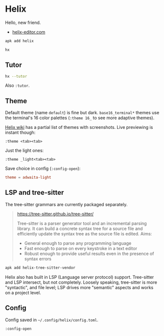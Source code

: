 # Helix

Hello, new friend.

* [helix-editor.com](https://helix-editor.com/)

```sh
apk add helix
```

```sh
hx
```

## Tutor

```sh
hx --tutor
```

Also `:tutor`.

## Theme

Default theme (name `default`) is fine but dark. `base16_terminal*` themes use
the terminal's 16 color palettes (`:theme 16_` to see more adaptive themes).

[Helix wiki](https://github.com/helix-editor/helix/wiki/Themes) has a partial
list of themes with screenshots. Live previewing is instant though:

```vim
:theme <tab><tab>
```

Just the light ones:

```vim
:theme _light<tab><tab>
```

Save choice in config (`:config-open`):

```toml
theme = adwaita-light
```

## LSP and tree-sitter

The tree-sitter grammars are currently packaged separately.

> https://tree-sitter.github.io/tree-sitter/
>
> Tree-sitter is a parser generator tool and an incremental parsing library. It
> can build a concrete syntax tree for a source file and efficiently update the
> syntax tree as the source file is edited. Aims:
>
> * General enough to parse any programming language
> * Fast enough to parse on every keystroke in a text editor
> * Robust enough to provide useful results even in the presence of syntax errors

```sh
apk add helix-tree-sitter-vendor
```

Helix also has built in LSP (Language server protocol) support. Tree-sitter
and LSP intersect, but not completely. Loosely speaking, tree-sitter is more
"syntactic", and file level; LSP drives more "semantic" aspects and works on a
project level.

## Config

Config saved in `~/.config/helix/config.toml`.

```vim
:config-open
```
